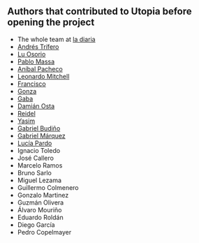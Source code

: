 ## Authors that contributed to Utopia before opening the project

* The whole team at [la diaria](https://ayuda.ladiaria.com.uy/equipo/)
* [Andrés Trífero](https://github.com/orgs/ladiaria/people/virusereturns)
* [Lu Osorio](https://github.com/orgs/ladiaria/people/LuOsorio)
* [Pablo Massa](https://github.com/pablomassa)
* [Aníbal Pacheco](https://github.com/orgs/ladiaria/people/anibalpacheco)
* [Leonardo Mitchell](https://github.com/orgs/ladiaria/people/Fargo880115)
* [Francisco](https://github.com/orgs/ladiaria/people/franciscocobas)
* [Gonza](https://github.com/GonzaDDV)
* [Gaba](https://github.com/orgs/ladiaria/people/gabelula)
* [Damián Osta](https://github.com/orgs/ladiaria/people/DamianOsta-a)
* [Reidel](https://github.com/reidelon)
* [Yasim](https://github.com/yzeballos)
* [Gabriel Budiño](https://github.com/orgs/ladiaria/people/gbudino)
* [Gabriel Márquez](https://github.com/orgs/ladiaria/people/gmarquezuy)
* [Lucía Pardo](https://twitter.com/lpardogys)
* Ignacio Toledo
* José Callero
* Marcelo Ramos
* Bruno Sarlo
* Miguel Lezama
* Guillermo Colmenero
* Gonzalo Martinez
* Guzmán Olivera
* Álvaro Mouriño
* Eduardo Roldán
* Diego García
* Pedro Copelmayer
